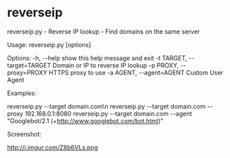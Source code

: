 reverseip
=========

reverseip.py - Reverse IP lookup - Find domains on the same server

Usage: reverseip.py [options]

Options:
  -h, --help            show this help message and exit
  -t TARGET, --target=TARGET
                        Domain or IP to reverse IP lookup
  -p PROXY, --proxy=PROXY
                        HTTPS proxy to use
  -a AGENT, --agent=AGENT
                        Custom User Agent
                        
Examples:

reverseip.py --target domain.com\n
reverseip.py --target domain.com --proxy 192.168.0.1:8080
reverseip.py --target domain.com --agent "Googlebot/2.1 (+http://www.googlebot.com/bot.html)"

Screenshot:

http://i.imgur.com/Z8b6VLs.png
